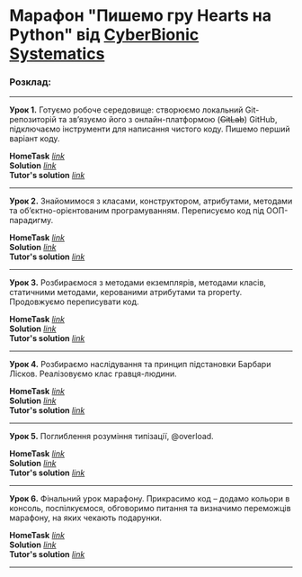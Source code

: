 # Марафон "Пишемо гру Hearts на Python" від [CyberBionic Systematics](https://edu.cbsystematics.com/ua)
### Розклад:

---

**Урок 1.** Готуємо робоче середовище: створюємо локальний Git-репозиторій та зв’язуємо його з онлайн-платформою (~~GitLab~~) GitHub, підключаємо інструменти для написання чистого коду. Пишемо перший варіант коду.

**HomeTask** [*link*](day_1/tasks_day_1.md)
\
**Solution** [*link*](day_1/hw_1.py)
\
**Tutor's solution** [*link*](day_1/tutor_solution_1.py)

---

**Урок 2.** Знайомимося з класами, конструктором, атрибутами, методами та об’єктно-орієнтованим програмуванням. Переписуємо код під ООП-парадигму.

**HomeTask** [*link*](day_2/tasks_day_2.md)
\
**Solution** [*link*](day_2/hw_2.py)
\
**Tutor's solution** [*link*](day_2/tutor_solution_2.py)

---

**Урок 3.** Розбираємося з методами екземплярів, методами класів, статичними методами, керованими атрибутами та property. Продовжуємо переписувати код.

**HomeTask** [*link*](day_3/tasks_day_3.md)
\
**Solution** [*link*](day_3/hw_3.py)
\
**Tutor's solution** [*link*](day_3/tutor_solution_3.py)

---

**Урок 4.** Розбираємо наслідування та принцип підстановки Барбари Лісков. Реалізовуємо клас гравця-людини.

**HomeTask** [*link*](day_4/tasks_day_4.md)
\
**Solution** [*link*](day_4/hw_4.py)
\
**Tutor's solution** [*link*](day_4/tutor_solution_4.py)

---

**Урок 5.** Поглиблення розуміння типізації, @overload.

**HomeTask** [*link*](day_5/tasks_day_5.md)
\
**Solution** [*link*](day_5/hw_5.py)
\
**Tutor's solution** [*link*](day_5/tutor_solution_5.py)

---

**Урок 6.** Фінальний урок марафону. Прикрасимо код – додамо кольори в консоль, поспілкуємося, обговоримо питання та визначимо переможців марафону, на яких чекають подарунки.

**HomeTask** [*link*](day_6/tasks_day_6.md)
\
**Solution** [*link*](day_6/hw_6.py)
\
**Tutor's solution** [*link*](day_6/tutor_solution_6.py)

---
